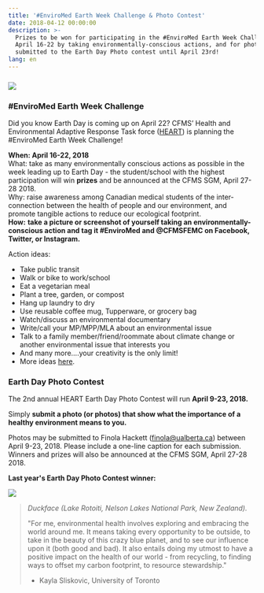 ```yaml
---
title: '#EnviroMed Earth Week Challenge & Photo Contest'
date: 2018-04-12 00:00:00
description: >-
  Prizes to be won for participating in the #EnviroMed Earth Week Challenge
  April 16-22 by taking environmentally-conscious actions, and for photos
  submitted to the Earth Day Photo contest until April 23rd!
lang: en
---
```


### ![](/uploads/earth-day.png)

### #EnviroMed Earth Week Challenge

Did you know Earth Day is coming up on April 22? CFMS’ Health and Environmental Adaptive Response Task force ([HEART](https://www.cfms.org/what-we-do/global-health/heart.html)) is planning the #EnviroMed Earth Week Challenge!

**When: April 16-22, 2018**<br>What: take as many environmentally conscious actions as possible in the week leading up to Earth Day - the student/school with the highest participation will win **prizes** and be announced at the CFMS SGM, April 27-28 2018.<br>Why: raise awareness among Canadian medical students of the inter-connection between the health of people and our environment, and promote tangible actions to reduce our ecological footprint.<br>**How:** **take a picture or screenshot of yourself taking an environmentally-conscious action and tag it #EnviroMed and @CFMSFEMC on Facebook, Twitter, or Instagram.**

Action ideas:

* Take public transit
* Walk or bike to work/school
* Eat a vegetarian meal
* Plant a tree, garden, or compost
* Hang up laundry to dry
* Use reusable coffee mug, Tupperware, or grocery bag
* Watch/discuss an environmental documentary
* Write/call your MP/MPP/MLA about an environmental issue
* Talk to a family member/friend/roommate about climate change or another environmental issue that interests you
* And many more….your creativity is the only limit!
* More ideas [here](https://www.green18.org/the-green-18).

### Earth Day Photo Contest

The 2nd annual HEART Earth Day Photo Contest will run **April 9-23, 2018.**

Simply **submit a photo (or photos) that show what the importance of a healthy environment means to you.**

Photos may be submitted to Finola Hackett ([finola@ualberta.ca](javascript:void(location.href='mailto:'+String.fromCharCode(102,105,110,111,108,97,64,117,97,108,98,101,114,116,97,46,99,97)))) between April 9-23, 2018. Please include a one-line caption for each submission. Winners and prizes will also be announced at the CFMS SGM, April 27-28 2018.

**Last year's Earth Day Photo Contest winner:**

![](/uploads/1-nelson-lakes-national-park-nz.jpg)

> *Duckface (Lake Rotoiti, Nelson Lakes National Park, New Zealand).*
>
>
> "For me, environmental health involves exploring and embracing the world around me. It means taking every opportunity to be outside, to take in the beauty of this crazy blue planet, and to see our influence upon it (both good and bad). It also entails doing my utmost to have a positive impact on the health of our world - from recycling, to finding ways to offset my carbon footprint, to resource stewardship."
>
>
>
> * Kayla Sliskovic, University of Toronto